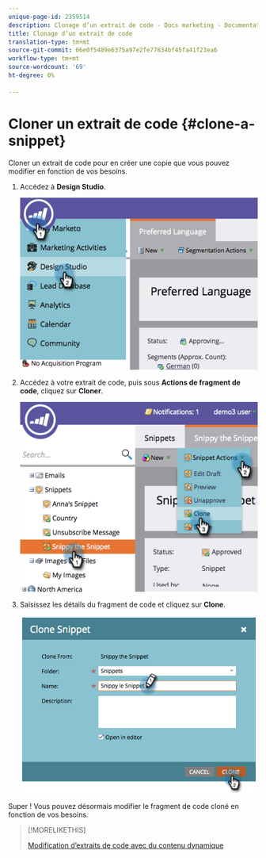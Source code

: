 ```yaml
---
unique-page-id: 2359514
description: Clonage d’un extrait de code - Docs marketing - Documentation du produit
title: Clonage d’un extrait de code
translation-type: tm+mt
source-git-commit: 06e0f5489e6375a97e2fe77834bf45fa41f23ea6
workflow-type: tm+mt
source-wordcount: '69'
ht-degree: 0%

---
```



# Cloner un extrait de code {#clone-a-snippet}

Cloner un extrait de code pour en créer une copie que vous pouvez modifier en fonction de vos besoins.

1. Accédez à **Design Studio**.

   ![](assets/image2014-9-16-10-3a32-3a36.png)

1. Accédez à votre extrait de code, puis sous **Actions de fragment de code**, cliquez sur **Cloner**.

   ![](assets/image2014-9-16-10-3a32-3a44.png)

1. Saisissez les détails du fragment de code et cliquez sur **Clone**.

   ![](assets/image2014-9-16-10-3a32-3a53.png)

Super ! Vous pouvez désormais modifier le fragment de code cloné en fonction de vos besoins.

>[!MORELIKETHIS]
>
>[Modification d’extraits de code avec du contenu dynamique](/help/marketo/product-docs/personalization/segmentation-and-snippets/snippets/edit-snippets-with-dynamic-content.md)

